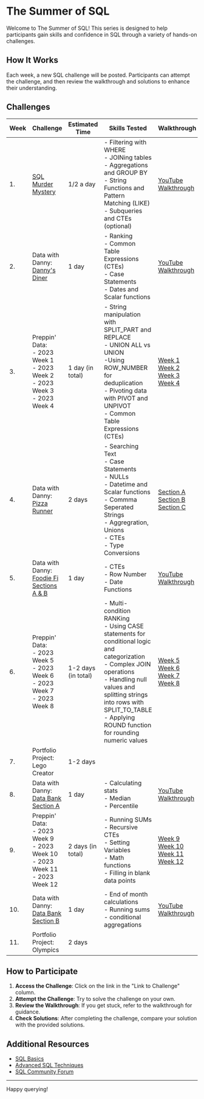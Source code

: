 # The Summer of SQL

Welcome to The Summer of SQL! This series is designed to help participants gain skills and confidence in SQL through a variety of hands-on challenges.

## How It Works

Each week, a new SQL challenge will be posted. Participants can attempt the challenge, and then review the walkthrough and solutions to enhance their understanding. 

## Challenges

| Week | Challenge         | Estimated Time                                    | Skills Tested | Walkthrough                                             | Solutions                                                |
|----- |-----------------------|------------------------------------------------------|-------|---------------------------------------------------------|----------------------------------------------------------|
| 1.   | [SQL Murder Mystery](https://mystery.knightlab.com/) | 1/2 a day      | - Filtering with WHERE<br>- JOINing tables<br>- Aggregations and GROUP BY<br>- String Functions and Pattern Matching (LIKE)<br>- Subqueries and CTEs (optional) | [YouTube Walkthrough](https://youtu.be/w8DSLB8Wa2o?si=yqMKXKkKDeEg_3l3) | [Solution](https://github.com/wjsutton/sql_murder_mystery/blob/main/README.md) |
| 2. | Data with Danny: <br>[Danny's Diner](https://8weeksqlchallenge.com/case-study-1/) | 1 day        | - Ranking<br>- Common Table Expressions (CTEs)<br>- Case Statements<br>- Dates and Scalar functions | [YouTube Walkthrough](https://youtu.be/2fCPTlYiX4s?si=kh0weHfeFpJHFMr7)| [Solution](https://github.com/wjsutton/data_with_danny_8_week_sql_challenge/blob/main/Case%20Study%201%20-%20Dannys%20Diner/week1_solutions.sql)
| 3. | Preppin' Data:<br>- 2023 Week 1<br>- 2023 Week 2<br>- 2023 Week 3<br>- 2023 Week 4    | 1 day (in total)        | - String manipulation with SPLIT_PART and REPLACE<br>- UNION ALL vs UNION<br>-Using ROW_NUMBER for deduplication<br>- Pivoting data with PIVOT and UNPIVOT<br>- Common Table Expressions (CTEs) | [Week 1](https://youtu.be/eCgnL24GGN4?si=bT8T1LUzFLAaYqNR)<br>[Week 2](https://youtu.be/yxOQDgyi1UQ?si=mzVrX-i8ptExBvvu)<br>[Week 3](https://youtu.be/h1hknSmMRbY?si=_93mQpRWFXPlHi6J)<br>[Week 4](https://youtu.be/yzqOdgzGtTE?si=itB1Nsb9QnugeaF3) | [Week 1](https://github.com/wjsutton/preppin-data/blob/main/2023/SQL/2023_week_01.sql)<br>[Week 2](https://github.com/wjsutton/preppin-data/blob/main/2023/SQL/2023_week_02.sql)<br>[Week 3](https://github.com/wjsutton/preppin-data/blob/main/2023/SQL/2023_week_03.sql)<br>[Week 4](https://github.com/wjsutton/preppin-data/blob/main/2023/SQL/2023_week_04.sql) |
| 4. | Data with Danny: <br>[Pizza Runner](https://8weeksqlchallenge.com/case-study-2/) | 2 days        | - Searching Text<br>- Case Statements<br>- NULLs<br>- Datetime and Scalar functions<br>- Commma Seperated Strings<br>- Aggregration, Unions<br>- CTEs<br>- Type Conversions | [Section A](https://youtu.be/lSv59j4q7x0?si=-N3T3OtHTjyRErq3)<br>[Section B](https://youtu.be/klUBh_HO9zk?si=0Jd5vXf9D5zeAUHv)<br>[Section C](https://youtu.be/mkgzj96DL-8?si=n2gbRY3MV4CDBWBh) | [Section A](https://github.com/wjsutton/data_with_danny_8_week_sql_challenge/blob/main/Case%20Study%202%20-%20Pizza%20Runner/week2a_solutions.sql)<br>[Section B](https://github.com/wjsutton/data_with_danny_8_week_sql_challenge/blob/main/Case%20Study%202%20-%20Pizza%20Runner/week2b_solutions.sql)<br>[Section C](https://github.com/wjsutton/data_with_danny_8_week_sql_challenge/blob/main/Case%20Study%202%20-%20Pizza%20Runner/week2c_solutions.sql)|
| 5. | Data with Danny: <br>[Foodie Fi Sections A & B](https://8weeksqlchallenge.com/case-study-3/) | 1 day        | - CTEs<br>- Row Number<br>- Date Functions | [YouTube Walkthrough](https://youtu.be/lSv59j4q7x0?si=-N3T3OtHTjyRErq3)| [Solutions](https://github.com/wjsutton/data_with_danny_8_week_sql_challenge/blob/main/Case%20Study%203%20-%20Foodie%20Fi/week3ab_solutions.sql)|
| 6. | Preppin' Data:<br>- 2023 Week 5<br>- 2023 Week 6<br>- 2023 Week 7<br>- 2023 Week 8  | 1-2 days  (in total)     | - Multi-condition RANKing<br>- Using CASE statements for conditional logic and categorization<br>- Complex JOIN operations<br>- Handling null values and splitting strings into rows with SPLIT_TO_TABLE<br>- Applying ROUND function for rounding numeric values | [Week 5](https://youtu.be/sU_E1ah8Dt4?si=27sG_ciS8LMBBdjU)<br>[Week 6](https://youtu.be/Vhzhnv53_1w?si=TekllZMamlzvlikE)<br>[Week 7](https://youtu.be/SBP0ErOEd9E?si=ezoVfvXKCWtFy7GI)<br>[Week 8](https://youtu.be/Wq328-MwEPE?si=dYMOwzgtwMQ9ALpv) | [Week 5](https://github.com/wjsutton/preppin-data/blob/main/2023/SQL/2023_week_05.sql)<br>[Week 6](https://github.com/wjsutton/preppin-data/blob/main/2023/SQL/2023_week_06.sql)<br>[Week 7](https://github.com/wjsutton/preppin-data/blob/main/2023/SQL/2023_week_07.sql)<br>[Week 8](https://github.com/wjsutton/preppin-data/blob/main/2023/SQL/2023_week_08.sql) |
| 7. | Portfolio Project: Lego Creator | 1-2 days          | | | |
| 8. | Data with Danny: <br>[Data Bank Section A](https://8weeksqlchallenge.com/case-study-4/) | 1 day         | - Calculating stats<br>- Median<br>- Percentile | [YouTube Walkthrough](https://youtu.be/iOAW901naDE?si=eQm8b5Dqng1anFQo)| [Solutions](https://github.com/wjsutton/data_with_danny_8_week_sql_challenge/blob/main/Case%20Study%204%20-%20Data%20Bank/week4a_solutions.sql)|
| 9. | Preppin' Data:<br>- 2023 Week 9<br>- 2023 Week 10<br>- 2023 Week 11<br>- 2023 Week 12  | 2 days  (in total)     | - Running SUMs<br>- Recursive CTEs<br>- Setting Variables<br>- Math functions<br>- Filling in blank data points | [Week 9](https://youtu.be/G9OmWayMGCs?si=IrxpzvefP1OrLOVc)<br>[Week 10](https://youtu.be/t5VTzoKuA00?si=OPxifaGnVY90VZOJ)<br>[Week 11](https://youtu.be/f-raDfZ3430?si=mpIZt9rrGc_l3A1j)<br>[Week 12](https://youtu.be/Bvb-LozctkA?si=oLdDIdi88C8N4x00) | [Week 9](https://github.com/wjsutton/preppin-data/blob/main/2023/SQL/2023_week_09.sql)<br>[Week 10](https://github.com/wjsutton/preppin-data/blob/main/2023/SQL/2023_week_10.sql)<br>[Week 11](https://github.com/wjsutton/preppin-data/blob/main/2023/SQL/2023_week_11.sql)<br>[Week 12](https://github.com/wjsutton/preppin-data/blob/main/2023/SQL/2023_week_12.sql) |
| 10. | Data with Danny: <br>[Data Bank Section B](https://8weeksqlchallenge.com/case-study-4/) | 1 day         | - End of month calculations<br>- Running sums<br>- conditional aggregations | [YouTube Walkthrough](https://youtu.be/hZNKRPcMMXk?si=wDV2Zp31qwNN5elX)| [Solutions](https://github.com/wjsutton/data_with_danny_8_week_sql_challenge/blob/main/Case%20Study%204%20-%20Data%20Bank/week4b_solutions.sql)|
| 11. | Portfolio Project: Olympics | 2 days          | | | |

## How to Participate

1. **Access the Challenge**: Click on the link in the "Link to Challenge" column.
2. **Attempt the Challenge**: Try to solve the challenge on your own.
3. **Review the Walkthrough**: If you get stuck, refer to the walkthrough for guidance.
4. **Check Solutions**: After completing the challenge, compare your solution with the provided solutions.

## Additional Resources

- [SQL Basics](https://linktobasics.com)
- [Advanced SQL Techniques](https://linktoadvanced.com)
- [SQL Community Forum](https://linktocommunityforum.com)

---

Happy querying!

